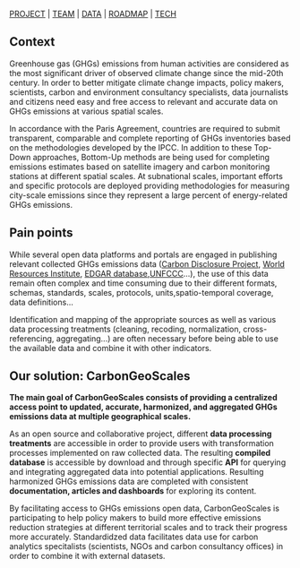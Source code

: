 [PROJECT](./index.html) | [TEAM](./team.html) | [DATA](./data.html)  | [ROADMAP](./roadmap.html) | [TECH](./tech.html) 

## Context

Greenhouse gas (GHGs) emissions from human activities are considered as the most significant driver of observed climate change since the mid-20th century. In order to better mitigate climate change impacts, policy makers, scientists, carbon and environment consultancy specialists, data journalists and citizens need easy and free access to relevant and accurate data on GHGs emissions at various spatial scales.

In accordance with the Paris Agreement, countries are required to submit transparent, comparable and complete reporting of GHGs inventories based on the methodologies developed by the IPCC. In addition to these Top-Down approaches, Bottom-Up methods are being used for completing emissions estimates based on satellite imagery and carbon monitoring stations at different spatial scales. At subnational scales, important efforts and specific protocols are deployed providing methodologies for measuring city-scale emissions since they represent a large percent of energy-related GHGs emissions.

## Pain points

While several open data platforms and portals are engaged in publishing relevant collected GHGs emissions data ([Carbon Disclosure Project](https://data.cdp.net/browse?category=Emissions), [World Resources Institute](https://www.climatewatchdata.org/data-explorer/historical-emissions?historical-emissions-data-sources=cait&historical-emissions-gases=&historical-emissions-regions=&historical-emissions-sectors=&page=1), [EDGAR database](https://stats.oecd.org/Index.aspx?DataSetCode=AIR_GHG),[UNFCCC](https://dataservices.gfz-potsdam.de/pik/showshort.php?id=escidoc:4736895)...), the use of this data remain often complex and time consuming due to their different formats, schemas, standards, scales, protocols, units,spatio-temporal coverage, data definitions...

Identification and mapping of the appropriate sources as well as various data processing treatments (cleaning, recoding, normalization, cross-referencing, aggregating...) are often necessary before being able to use the available data and combine it with other indicators.


## Our solution: CarbonGeoScales

**The main goal of CarbonGeoScales consists of providing a centralized access point to updated, accurate, harmonized, and aggregated GHGs emissions data at multiple geographical scales.**

As an open source and collaborative project, different **data processing treatments** are accessible in order to provide users with transformation processes implemented on raw collected data. The resulting **compiled database** is accessible by download and through specific **API** for querying and integrating aggregated data into potential applications. Resulting harmonized GHGs emissions data are completed with consistent **documentation, articles and dashboards** for exploring its content.

By facilitating access to GHGs emissions open data, CarbonGeoScales is participating to help policy makers to build more effective emissions reduction strategies at different territorial scales and to track their progress more accurately. Standardidzed data facilitates data use for carbon analytics specitalists (scientists, NGOs and carbon consultancy offices) in order to combine it with external datasets. 
